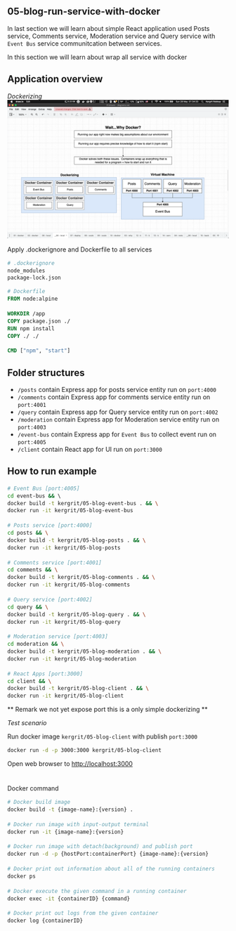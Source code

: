 ## 05-blog-run-service-with-docker

In last section we will learn about simple React application used Posts service, Comments service, Moderation service and Query service with `Event Bus` service communitcation between services.

In this section we will learn about wrap all service with docker

## Application overview
*Dockerizing*
![Dockerizing](dockerizing.png)


Apply .dockerignore and Dockerfile to all services
```sh
# .dockerignore
node_modules
package-lock.json
```

```dockerfile
# Dockerfile
FROM node:alpine

WORKDIR /app
COPY package.json ./
RUN npm install
COPY ./ ./

CMD ["npm", "start"]
```

## Folder structures
- `/posts` contain Express app for posts service entity run on `port:4000`
- `/comments` contain Express app for comments service entity run on `port:4001`
- `/query` contain Express app for Query service entity run on `port:4002`
- `/moderation` contain Express app for Moderation service entity run on `port:4003`
- `/event-bus` contain Express app for `Event Bus` to collect event run on `port:4005`
- `/client` contain React app for UI run on `port:3000`

## How to run example
```sh
# Event Bus [port:4005]
cd event-bus && \ 
docker build -t kergrit/05-blog-event-bus . && \
docker run -it kergrit/05-blog-event-bus

# Posts service [port:4000]
cd posts && \
docker build -t kergrit/05-blog-posts . && \
docker run -it kergrit/05-blog-posts

# Comments service [port:4001]
cd comments && \
docker build -t kergrit/05-blog-comments . && \
docker run -it kergrit/05-blog-comments

# Query service [port:4002]
cd query && \
docker build -t kergrit/05-blog-query . && \
docker run -it kergrit/05-blog-query

# Moderation service [port:4003]
cd moderation && \
docker build -t kergrit/05-blog-moderation . && \
docker run -it kergrit/05-blog-moderation

# React Apps [port:3000]
cd client && \
docker build -t kergrit/05-blog-client . && \
docker run -it kergrit/05-blog-client

```
** Remark we not yet expose port this is a only simple dockerizing **

*Test scenario*

Run docker image `kergrit/05-blog-client` with publish `port:3000`
```sh
docker run -d -p 3000:3000 kergrit/05-blog-client
```
Open web browser to [http://localhost:3000](http://localhost:3000)


# 
Docker command
```sh
# Docker build image
docker build -t {image-name}:{version} .

# Docker run image with input-output terminal
docker run -it {image-name}:{version}

# Docker run image with detach(background) and publish port
docker run -d -p {hostPort:containerPort} {image-name}:{version}

# Docker print out information about all of the running containers
docker ps

# Docker execute the given command in a running container
docker exec -it {containerID} {command}

# Docker print out logs from the given container
docker log {containerID}

```